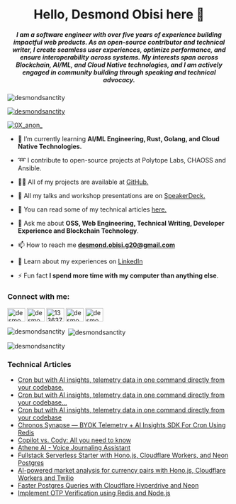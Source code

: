<h1 align="center">Hello, Desmond Obisi here 👋</h1>
<h5 align="center">I am a software engineer with over five years of experience building impactful web products. As an open-source contributor and technical writer, I create seamless user experiences, optimize performance, and ensure interoperability across systems. My interests span across Blockchain, AI/ML, and Cloud Native technologies, and I am actively engaged in community building through speaking and technical advocacy.</h5>

<p align="left"> <img src="https://komarev.com/ghpvc/?username=desmondsanctity&label=Profile%20views&color=0e75b6&style=plastic" alt="desmondsanctity" /> </p>

<p align="left"> <a href="https://github.com/ryo-ma/github-profile-trophy"><img src="https://github-profile-trophy.vercel.app/?username=desmondsanctity" alt="desmondsanctity" /></a> </p>

<p align="left"> <a href="https://twitter.com/0X_anon_" target="blank"><img src="https://img.shields.io/twitter/follow/0X_anon_?logo=twitter&style=for-the-badge" alt="0X_anon_" /></a> </p>

- 🌱 I’m currently learning **AI/ML Engineering, Rust, Golang, and Cloud Native Technologies.**

- ➿ I contribute to open-source projects at Polytope Labs, CHAOSS and Ansible.
  
- 👨‍💻 All of my projects are available at [GitHub.](https://github.com/DesmondSanctity)

- 🎤 All my talks and workshop presentations are on [SpeakerDeck.](https://speakerdeck.com/desmondsanctity)

- 📝 You can read some of my technical articles [here.](https://desmond-obisi.notion.site/Technical-Writing-Portfolio-a759184eb68c485cb6ed946e934a66a2)

- 💬 Ask me about **OSS, Web Engineering, Technical Writing, Developer Experience and Blockchain Technology**.

- 📫 How to reach me **desmond.obisi.g20@gmail.com**

- 📄 Learn about my experiences on [LinkedIn](https://linkedin.com/in/desmond-obisi-253ab7161)

- ⚡ Fun fact **I spend more time with my computer than anything else**.


<h3 align="left">Connect with me:</h3>
<p align="left">
<a href="https://twitter.com/0X_anon_" target="blank"><img align="center" src="https://raw.githubusercontent.com/rahuldkjain/github-profile-readme-generator/master/src/images/icons/Social/twitter.svg" alt="desmondcutest" height="30" width="40" /></a>
<a href="https://linkedin.com/in/desmond-obisi-253ab7161" target="blank"><img align="center" src="https://raw.githubusercontent.com/rahuldkjain/github-profile-readme-generator/master/src/images/icons/Social/linked-in-alt.svg" alt="desmond-obisi-253ab7161" height="30" width="40" /></a>
<a href="https://stackoverflow.com/users/13363702" target="blank"><img align="center" src="https://raw.githubusercontent.com/rahuldkjain/github-profile-readme-generator/master/src/images/icons/Social/stack-overflow.svg" alt="13363702" height="30" width="40" /></a>
<a href="https://fb.com/desmond.obisi" target="blank"><img align="center" src="https://raw.githubusercontent.com/rahuldkjain/github-profile-readme-generator/master/src/images/icons/Social/facebook.svg" alt="desmond.obisi" height="30" width="40" /></a>
<a href="https://instagram.com/desmond_obisi" target="blank"><img align="center" src="https://raw.githubusercontent.com/rahuldkjain/github-profile-readme-generator/master/src/images/icons/Social/instagram.svg" alt="desmond_obisi" height="30" width="40" /></a>
</p>

<p><img align="left" src="https://github-readme-stats.vercel.app/api/top-langs?username=desmondsanctity&show_icons=true&theme=dracula&locale=en&layout=compact" alt="desmondsanctity" /></p>

<p>&nbsp;<img align="center" src="https://github-readme-stats.vercel.app/api?username=desmondsanctity&show_icons=true&theme=dracula&locale=en" alt="desmondsanctity" /></p>

<p><img align="center" src="https://github-readme-streak-stats.herokuapp.com/?user=desmondsanctity&theme=dark" alt="desmondsanctity" /></p>


### Technical Articles
<!-- BLOG-POST-LIST:START -->
- [Cron but with AI insights, telemetry data in one command directly from your codebase.](https://dev.to/desmondsanctity/cron-but-with-ai-insights-telemetry-data-in-one-command-directly-from-your-codebase-2cj1)
- [Cron but with AI insights, telemetry data in one command directly from your codebase...](https://dev.to/desmondsanctity/cron-but-with-ai-insights-telemetry-data-in-one-command-directly-from-your-codebase-4dbl)
- [Cron but with AI insights, telemetry data in one command directly from your codebase](https://dev.to/desmondsanctity/cron-but-with-ai-insights-telemetry-data-in-one-command-directly-from-your-codebase-4f54)
- [Chronos Synapse — BYOK Telemetry + AI Insights SDK For Cron Using Redis](https://dev.to/desmondsanctity/chronos-synapse-byok-telemetry-ai-insights-sdk-for-cron-using-redis-47l5)
- [Copilot vs. Cody: All you need to know](https://dev.to/hackmamba/copilot-vs-cody-all-you-need-to-know-jdi)
- [Athene AI - Voice Journaling Assistant](https://dev.to/desmondsanctity/athene-ai-voice-journaling-assistant-jml)
- [Fullstack Serverless Starter with Hono.js, Cloudflare Workers, and Neon Postgres](https://dev.to/desmondsanctity/fullstack-serverless-starter-with-honojs-cloudflare-workers-and-neon-postgres-2pgj)
- [AI-powered market analysis for currency pairs with Hono.js, Cloudflare Workers and Twilio](https://dev.to/desmondsanctity/ai-powered-market-analysis-for-currency-pairs-with-honojs-cloudflare-workers-and-twilio-5edo)
- [Faster Postgres Queries with Cloudflare Hyperdrive and Neon](https://dev.to/hackmamba/faster-postgres-queries-with-cloudflare-hyperdrive-and-neon-4200)
- [Implement OTP Verification using Redis and Node.js](https://dev.to/desmondsanctity/implement-otp-verification-using-redis-and-nodejs-572c)
<!-- BLOG-POST-LIST:END -->

